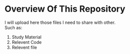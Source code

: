 # Overview Of This Repository  
I will upload here those files I need to share with other.  
Such as: 
1. Study Material
2. Relevent Code
3. Relevent file
